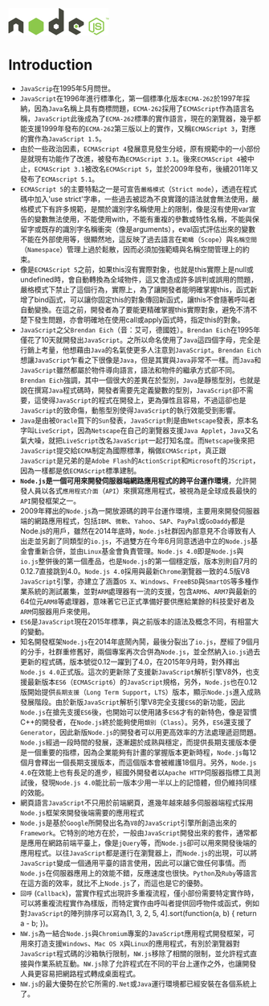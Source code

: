 ![](https://raw.githubusercontent.com/docker-library/docs/master/node/logo.png)

# Introduction

- `JavaScrip`在1995年5月問世。
- `JavaScript`在1996年進行標準化，第一個標準化版本`ECMA-262`於1997年採納，因為`Java`名稱上具有商標問題，`ECMA-262`採用了`ECMAScript`作為語言名稱，`JavaScript`此後成為了`ECMA-262`標準的實作語言，現在的瀏覽器，幾乎都能支援1999年發布的`ECMA-262`第三版以上的實作，又稱`ECMAScript 3`，對應的實作為`JavaScript 1.5`。
- 由於一些政治因素，`ECMAScript 4`發展意見發生分岐，原有規範中的一小部份是就現有功能作了改進，被發布為`ECMAScript 3.1`。後來`ECMAScript 4`被中止，`ECMAScript 3.1`被改名`ECMAScript 5`，並於2009年發布，後續2011年又發布了`ECMAscript 5.1`。
- `ECMAScript 5`的主要特點之一是可宣告`嚴格模式`（`Strict mode`），透過在程式碼中加入'use strict'字串，一些過去被認為不良實踐的語法就會無法使用，嚴格模式下有許多規範，是關於識別字名稱使用上的限制，像是沒有使用var宣告的變數無法使用，不能使用with，不能有重複的參數或特性名稱，不能與保留字或既存的識別字名稱衝突（像是arguments），eval函式評估出來的變數不能在外部使用等，很顯然地，這反映了過去語言在`範疇`（`Scope`）與`名稱空間`（`Namespace`）管理上過於鬆散，因而必須加強範疇與名稱空間管理上的約束。
- 像是`ECMAScript 5`之前，如果this沒有實際對象，也就是this實際上是null或undefined時，會自動轉換為全域物件，這又會造成許多誤判或誤用的問題，嚴格模式下禁止了這個行為，實際上，為了讓開發者能明確掌握this，函式新增了bind函式，可以讓你固定this的對象傳回新函式，讓this不會隨著呼叫者自動變換。在這之前，開發者為了要能更精確掌握this實際對象，避免不清不楚下發生問題，亦會明確地在使用call或apply函式時，指定this的對象。
- `JavaScript`之父`Brendan Eich`（音：艾可，德國姓）。`Brendan Eich`在1995年僅花了10天就開發出`JavaScript`。之所以命名使用了`Java`這四個字母，完全是行銷上考量，他想藉由`Java`的名氣使更多人注意到`JavaScript`。`Brendan Eich`想讓`JavaScript`乍看之下很像是`Java`，但是其實與`Java`非常不一樣。而`Java`和`JavaScript`雖然都屬於物件導向語言，語法和物件的繼承方式卻不同。`Brendan Eich`強調，其中一個很大的差異在於型別，`Java`是靜態型別，也就是說在撰寫`Java`程式碼時，開發者需要先定義變數的型別，`JavaScript`卻不需要，這使得`JavaScript`的程式在開發上，更為彈性且容易，不過這卻也是`JavaScript`的致命傷，動態型別使得`JavaScript`的執行效能受到影響。
- `Java`是由被`Oracle`買下的`Sun`發表，`JavaScript`則是由`Netscape`發表，原本名字叫`LiveScript`，因為`Netscape`在自己的瀏覽器支援`Java Applet`，`Java`又名氣大噪，就把`LiveScript`改名`JavaScript`一起打知名度。而`Netscape`後來把`JavaScript`提交給`ECMA`制定為國際標準，稱做`ECMAScript`，真正跟`JavaScript`是兄弟的是`Adobe Flash`的`ActionScript`和`Microsoft`的`JScript`，因為一樣都是依`ECMAScript`標準建制。
- **`Node.js`是一個可用來開發伺服器端網路應用程式的跨平台運作環境**，允許開發人員以各式`應用程式介面`（`API`）來撰寫應用程式，被視為是全球成長最快的`API`開發框架之一。
- 2009年釋出的`Node.js`為一開放源碼的跨平台運作環境，主要用來開發伺服器端的網路應用程式，包括`IBM`、`微軟`、`Yahoo`、`SAP`、`PayPal`或`GoDaddy`都是Node.js的用戶，雖然在2014年底時，`Node.js`社群因內部意見不合導致有人出走並另創了同類型的`io.js`，不過雙方在今年6月同意透過中立的`Node.js`基金會重新合併，並由`Linux`基金會負責管理。`Node.js 4.0`即是`Node.js`與`io.js`整併後的第一個產品，也是`Node.js`的第一個穩定版，版本別則自7月的0.12.7直接跳到4.0。`Node.js 4.0`採用與最新`Chrome`瀏覽器一致的4.5版V8 `JavaScript`引擎，亦建立了涵蓋`OS X`、`Windows`、`FreeBSD`與`SmartOS`等多種作業系統的測試叢集，並對`ARM`處理器有一流的支援，包含`ARM6`、`ARM7`與最新的64位元`ARM8`等處理器，意味著它已正式準備好要供應給業餘的科技愛好者及`ARM`伺服器用戶來使用。
- `ES6`是`JavaScript`現在2015年標準，與之前版本的語法及概念不同，有相當大的變動。
- 知名開發框架`Node.js`在2014年底鬧內鬨，最後分裂出了`io.js`，歷經了9個月的分手，社群重修舊好，兩個專案再次合併為`Node.js`，並全然納入`io.js`過去更新的程式碼，版本號從0.12一躍到了4.0，在2015年9月時，對外釋出`Node.js 4.0`正式版。這次的更新除了支援新`JavaScript`解析引擎V8外，也支援最新版本`ES6`（`ECMAScript6`）的`JavaScript`規格，另外，`Node.js`也在0.12版開始提供`長期支援`（`Long Term Support`，`LTS`）版本，顯示`Node.js`進入成熟發展階段。由於新版`JavaScript`解析引擎V8完全支援`ES6`的新功能，因此`Node.js`在搶先支援`ES6`後，也開始可以使用諸多`ES6`才有的新特色，像是習慣C++的開發者，在`Node.js`終於能夠使用`類別`（`Class`）。另外，`ES6`還支援了`Generator`，因此新版`Node.js`的開發者可以用更高效率的方法處理遞迴問題。`Node.js`經過一段時間的發展，逐漸趨於成熟與穩定，而提供長期支援版本便是一個重要的指標，因為企業能夠有計畫的掌握版本更新時程，`Node.js`每12個月會釋出一個長期支援版本，而這個版本會被維護18個月。另外，`Node.js 4.0`在效能上也有長足的進步，經國外開發者以`Apache HTTP`伺服器指標工具測試後，發現`Node.js 4.0`能比前一版本少用一半以上的記憶體，但仍維持同樣的效能。
- 網頁語言`JavaScript`不只用於前端網頁，進幾年越來越多伺服器端程式採用`Node.js`框架來開發後端需要的應用程式
- `Node.js`是基於`Google`所開發出名為`V8`的`JavaScript`引擎所創造出來的`Framework`。它特別的地方在於，一般由`JavaScript`開發出來的套件，通常都是應用在網路前端平臺上，像是`jQuery`等，而`Node.js`卻可以用來開發後端的應用程式。以往`JavaScript`都是運行在瀏覽器上，而`Node.js`的出現，可以將`JavaScript`變成一個通用平臺的語言使用，因此可以讓它做任何事情。而`Node.js`在伺服器應用上的效能不錯，反應速度也很快。`Python`及`Ruby`等語言在這方面的效率，就比不上`Node.js`了，而這也是它的優勢。
- `回呼` (`Callback`)，當實作程式出現許多重複流程，僅小部份需要特定實作時，可以將重複流程實作為樣版，而特定實作由呼叫者提供回呼物件或函式，例如對`JavaScript`的陣列排序可以寫為[1, 3, 2, 5, 4].sort(function(a, b) { return a - b; })。
- `NW.js`為一結合`Node.js`與`Chromium`專案的`JavaScript`應用程式開發框架，可用來打造支援`Windows`、`Mac OS X`與`Linux`的應用程式，有別於瀏覽器對`JavaScript`程式碼的沙箱執行限制，`NW.js`移除了相關的限制，並允許程式直接與作業系統互動。`NW.js`除了允許程式在不同的平台上運作之外，也讓開發人員更容易把網路程式轉成桌面程式。
- `NW.js`的最大優勢在於它所需的`.Net`或`Java`運行環境都已經安裝在各個系統上了。

